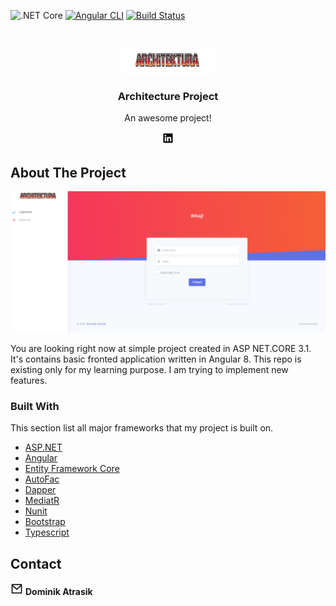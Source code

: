 ![.NET Core](https://github.com/NoEducation/ArchitectureProject/workflows/.NET%20Core/badge.svg?branch=master) [![Angular CLI](https://github.com/NoEducation/ArchitectureProject/actions/workflows/node.js.yml/badge.svg)](https://github.com/NoEducation/ArchitectureProject/actions/workflows/node.js.yml)
 [![Build Status](https://dev.azure.com/atrasik/ArchitectureProject/_apis/build/status/NoEducation.ArchitectureProject?branchName=master)](https://dev.azure.com/atrasik/ArchitectureProject/_build/latest?definitionId=1&branchName=master)

<!-- PROJECT LOGO -->
<br />
<p align="center">
  <a href="https://github.com/NoEducation">
    <img src="https://github.com/NoEducation/ArchitectureProject/blob/master/Readme%20picutres/Logo.PNG" alt="Logo" width="150" height="40">
  </a>
  <h3 align="center">Architecture Project</h3>
  <p align="center">
    An awesome project!
    <br />
  </p>
  <p align="center"> 
    <a href="https://www.linkedin.com/in/dominik-atrasik-199b90150/">
      <img src="https://github.com/NoEducation/ArchitectureProject/blob/master/Readme%20picutres/linkedin-box-fill.png" alt="Linkedin" width="20" height="20">
    </a>
    <br />
  </p>
  
</p>


## About The Project

![alt text](https://github.com/NoEducation/ArchitectureProject/blob/master/Readme%20picutres/LandingPage.PNG)

You are looking  right now at simple project created in ASP NET.CORE 3.1. It's contains basic fronted application written in Angular 8. 
This repo is existing only for my learning purpose. I am trying to implement new features.


### Built With
This section list all major frameworks that my project is built on.

* [ASP.NET](https://dotnet.microsoft.com/apps/aspnet)
* [Angular](https://angular.io/)
* [Entity Framework Core](https://docs.microsoft.com/en-us/ef/core/)
* [AutoFac](https://autofac.org/)
* [Dapper](https://github.com/StackExchange/Dapper)
* [MediatR](https://github.com/jbogard/MediatR)
* [Nunit](https://nunit.org/)
* [Bootstrap](https://getbootstrap.com)
* [Typescript](https://www.typescriptlang.org/)

<!-- CONTACT -->
## Contact

<a href="mailto:dominik.atrasik@gmail.com?subject=Mail from github"><img src="https://github.com/NoEducation/ArchitectureProject/blob/master/Readme%20picutres/mail-line.png" width="20" height="20"></a> <b>Dominik Atrasik</b>


